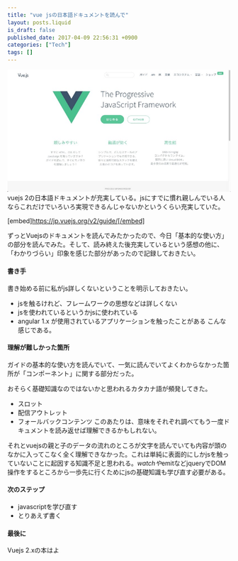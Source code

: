 ```yaml
---
title: "vue jsの日本語ドキュメントを読んで"
layout: posts.liquid
is_draft: false
published_date: 2017-04-09 22:56:31 +0900
categories: ["Tech"]
tags: []
---
```


 ![](/public/images/2017/09/880b9-1lhff0woujoommi-pkgymug.jpeg)vuejs 2の日本語ドキュメントが充実している。jsにすでに慣れ親しんでいる人ならこれだけでいろいろ実現できるんじゃないかというくらい充実していた。

[embed]https://jp.vuejs.org/v2/guide/[/embed]

ずっとVuejsのドキュメントを読んでみたかったので、今日「基本的な使い方」の部分を読んでみた。そして、読み終えた後充実しているという感想の他に、「わかりづらい」印象を感じた部分があったので記録しておきたい。

#### 書き手
書き始める前に私がjs詳しくないということを明示しておきたい。

- jsを触るけれど、フレームワークの思想などは詳しくない
- jsを使われているというかjsに使われている
- angular 1.x が使用されているアプリケーションを触ったことがある
こんな感じである。

#### 理解が難しかった箇所
ガイドの基本的な使い方を読んでいて、一気に読んでいてよくわからなかった箇所が「コンポーネント」に関する部分だった。

おそらく基礎知識なのではないかと思われるカタカナ語が頻発してきた。

- スロット
- 配信アウトレット
- フォールバックコンテンツ
このあたりは、意味をそれぞれ調べてもう一度ドキュメントを読み返せば理解できるかもしれない。

それとvuejsの親と子のデータの流れのところが文字を読んでいても内容が頭のなかに入ってこなく全く理解できなかった。これは単純に表面的にしかjsを触っていないことに起因する知識不足と思われる。$watchや$emitなどjqueryでDOM操作をするところから一歩先に行くためにjsの基礎知識も学び直す必要がある。

#### 次のステップ
- javascriptを学び直す
- とりあえず書く
#### 最後に
Vuejs 2.xの本はよ



